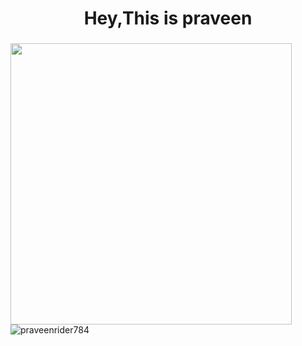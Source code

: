 <h1 align="center">Hey,This is praveen</h1>
<h3 align="center"></h3>
<p align="left">
  <img align="left" src="https://github-readme-stats.vercel.app/api?username=praveenrider784&theme=radical&count_private=true&include_all_commits=true&show_icons=true&custom_title=%23%20GitHub%20Stats%20%E2%9C%85" width="450px"  />
  
</p>
<br>
<div>
<img align="center" padding="20px"src="https://github-readme-streak-stats.herokuapp.com/?user=praveenrider784&theme=dark" alt="praveenrider784" /></div>






